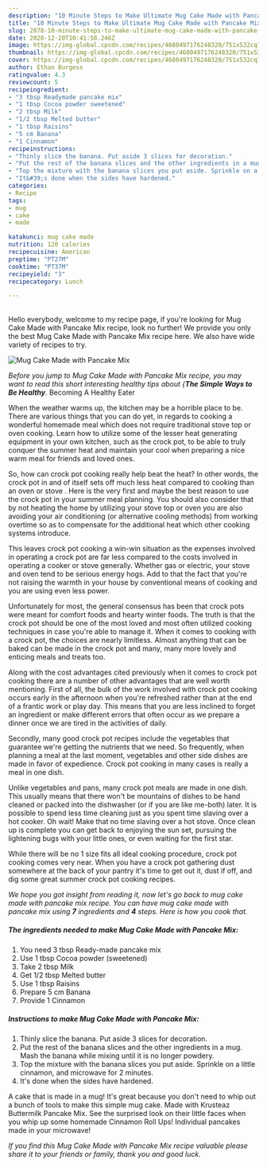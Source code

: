 ```yaml
---
description: "10 Minute Steps to Make Ultimate Mug Cake Made with Pancake Mix"
title: "10 Minute Steps to Make Ultimate Mug Cake Made with Pancake Mix"
slug: 2878-10-minute-steps-to-make-ultimate-mug-cake-made-with-pancake-mix
date: 2020-12-20T10:41:58.246Z
image: https://img-global.cpcdn.com/recipes/4680497176248320/751x532cq70/mug-cake-made-with-pancake-mix-recipe-main-photo.jpg
thumbnail: https://img-global.cpcdn.com/recipes/4680497176248320/751x532cq70/mug-cake-made-with-pancake-mix-recipe-main-photo.jpg
cover: https://img-global.cpcdn.com/recipes/4680497176248320/751x532cq70/mug-cake-made-with-pancake-mix-recipe-main-photo.jpg
author: Ethan Burgess
ratingvalue: 4.3
reviewcount: 5
recipeingredient:
- "3 tbsp Readymade pancake mix"
- "1 tbsp Cocoa powder sweetened"
- "2 tbsp Milk"
- "1/2 tbsp Melted butter"
- "1 tbsp Raisins"
- "5 cm Banana"
- "1 Cinnamon"
recipeinstructions:
- "Thinly slice the banana. Put aside 3 slices for decoration."
- "Put the rest of the banana slices and the other ingredients in a mug. Mash the banana while mixing until it is no longer powdery."
- "Top the mixture with the banana slices you put aside. Sprinkle on a little cinnamon, and microwave for 2 minutes."
- "It&#39;s done when the sides have hardened."
categories:
- Recipe
tags:
- mug
- cake
- made

katakunci: mug cake made 
nutrition: 120 calories
recipecuisine: American
preptime: "PT27M"
cooktime: "PT37M"
recipeyield: "3"
recipecategory: Lunch

---
```

<br>
Hello everybody, welcome to my recipe page, if you're looking for Mug Cake Made with Pancake Mix recipe, look no further! We provide you only the best Mug Cake Made with Pancake Mix recipe here. We also have wide variety of recipes to try.
<br>


![Mug Cake Made with Pancake Mix](https://img-global.cpcdn.com/recipes/4680497176248320/751x532cq70/mug-cake-made-with-pancake-mix-recipe-main-photo.jpg)

<i>Before you jump to Mug Cake Made with Pancake Mix recipe, you may want to read this short interesting healthy tips about {<strong>The Simple Ways to Be Healthy</strong>.</i>
Becoming A Healthy Eater


When the weather warms up, the kitchen may be a horrible place to be. There are various things that you can do yet, in regards to cooking a wonderful homemade meal which does not require traditional stove top or oven cooking. Learn how to utilize some of the lesser heat generating equipment in your own kitchen, such as the crock pot, to be able to truly conquer the summer heat and maintain your cool when preparing a nice warm meal for friends and loved ones.

So, how can crock pot cooking really help beat the heat? In other words, the crock pot in and of itself sets off much less heat compared to cooking than an oven or stove . Here is the very first and maybe the best reason to use the crock pot in your summer meal planning. You should also consider that by not heating the home by utilizing your stove top or oven you are also avoiding your air conditioning (or alternative cooling methods) from working overtime so as to compensate for the additional heat which other cooking systems introduce.

This leaves crock pot cooking a win-win situation as the expenses involved in operating a crock pot are far less compared to the costs involved in operating a cooker or stove generally. Whether gas or electric, your stove and oven tend to be serious energy hogs. Add to that the fact that you're not raising the warmth in your house by conventional means of cooking and you are using even less power.

Unfortunately for most, the general consensus has been that crock pots were meant for comfort foods and hearty winter foods.  The truth is that the crock pot should be one of the most loved and most often utilized cooking techniques in case you're able to manage it. When it comes to cooking with a crock pot, the choices are nearly limitless.  Almost anything that can be baked can be made in the crock pot and many, many more lovely and enticing meals and treats too.



Along with the cost advantages cited previously when it comes to crock pot cooking there are a number of other advantages that are well worth mentioning. First of all, the bulk of the work involved with crock pot cooking occurs early in the afternoon when you're refreshed rather than at the end of a frantic work or play day. This means that you are less inclined to forget an ingredient or make different errors that often occur as we prepare a dinner once we are tired in the activities of daily.

Secondly, many good crock pot recipes include the vegetables that guarantee we're getting the nutrients that we need. So frequently, when planning a meal at the last moment, vegetables and other side dishes are made in favor of expedience. Crock pot cooking in many cases is really a meal in one dish.

 Unlike vegetables and pans, many crock pot meals are made in one dish. This usually means that there won't be mountains of dishes to be hand cleaned or packed into the dishwasher (or if you are like me-both) later. It is possible to spend less time cleaning just as you spent time slaving over a hot cooker. Oh wait! Make that no time slaving over a hot stove. Once clean up is complete you can get back to enjoying the sun set, pursuing the lightening bugs with your little ones, or even waiting for the first star.

While there will be no 1 size fits all ideal cooking procedure, crock pot cooking comes very near. When you have a crock pot gathering dust somewhere at the back of your pantry it's time to get out it, dust if off, and dig some great summer crock pot cooking recipes.


<i>We hope you got insight from reading it, now let's go back to mug cake made with pancake mix recipe. You can have mug cake made with pancake mix using <strong>7</strong> ingredients and <strong>4</strong> steps. Here is how you cook that.
</i>

##### The ingredients needed to make Mug Cake Made with Pancake Mix:

1. You need 3 tbsp Ready-made pancake mix
1. Use 1 tbsp Cocoa powder (sweetened)
1. Take 2 tbsp Milk
1. Get 1/2 tbsp Melted butter
1. Use 1 tbsp Raisins
1. Prepare 5 cm Banana
1. Provide 1 Cinnamon


##### Instructions to make Mug Cake Made with Pancake Mix:

1. Thinly slice the banana. Put aside 3 slices for decoration.
1. Put the rest of the banana slices and the other ingredients in a mug. Mash the banana while mixing until it is no longer powdery.
1. Top the mixture with the banana slices you put aside. Sprinkle on a little cinnamon, and microwave for 2 minutes.
1. It&#39;s done when the sides have hardened.


A cake that is made in a mug! It&#39;s great because you don&#39;t need to whip out a bunch of tools to make this simple mug cake. Made with Krusteaz Buttermilk Pancake Mix. See the surprised look on their little faces when you whip up some homemade Cinnamon Roll Ups! Individual pancakes made in your microwave! 

<i>If you find this Mug Cake Made with Pancake Mix recipe valuable please share it to your friends or family, thank you and good luck.</i>
